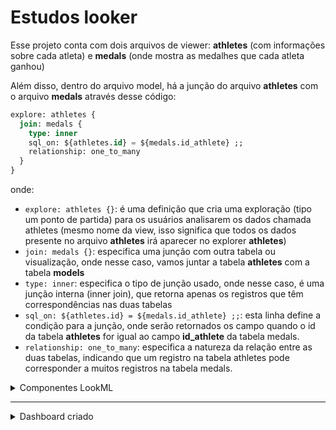# Estudos looker
Esse projeto conta com dois arquivos de viewer: **athletes** (com informações sobre cada atleta) e **medals** (onde mostra as medalhes que cada atleta ganhou)

Além disso, dentro do arquivo model, há a junção do arquivo **athletes** com o arquivo **medals** através desse código:
```sql
explore: athletes {
  join: medals {
    type: inner
    sql_on: ${athletes.id} = ${medals.id_athlete} ;;
    relationship: one_to_many
  }
}
```
onde:
- `explore: athletes {}`: é uma definição que cria uma exploração (tipo um ponto de partida) para os usuários analisarem os dados chamada athletes (mesmo nome da view, isso significa que todos os dados presente no arquivo **athletes** irá aparecer no explorer **athletes**)
- `join: medals {}`: especifica uma junção com outra tabela ou visualização, onde nesse caso, vamos juntar a tabela **athletes** com a tabela **models**
- `type: inner`: especifica o tipo de junção usado, onde nesse caso, é uma junção interna (inner join), que retorna apenas os registros que têm correspondências nas duas tabelas
- `sql_on: ${athletes.id} = ${medals.id_athlete} ;;`: esta linha define a condição para a junção, onde serão retornados os campo quando o id da tabela **athletes** for igual ao campo **id_athlete** da tabela medals.
- `relationship: one_to_many`: especifica a natureza da relação entre as duas tabelas, indicando que um registro na tabela athletes pode corresponder a muitos registros na tabela medals.

<details>
  <summary>Componentes LookML</summary>

<details>
  <summary>Mudanças simples</summary>

### Configuração no arquivo medals.view
1. Dentro do arquivo **medals.view**, foi criado um componente `set` para realizar um drill_fields dentro da medida count, como no código abaixo:
    ```sql
    measure: count {
        type: count
        drill_fields: [show_details*]
    }
    set: show_details {
        fields: [
        athlete_name,
        country,
        medal_type,
        discipline,
        athletes.height,
        athletes.age
        ]
    }
    ```
    a. Isso permite especifica um conjunto de campos para detalhamento. Quando um usuário clicar para detalhar a medida count na interface do Looker, ele verá os campos definidos no conjunto show_details.

2. Dentro do arquivo **medals.view**, foi criando dois componentes: uma dimensão escondida do tipo `yesno` que retorna como verdadeiro (Yes) quandos os países forem igual ao "United States of America"; e uma medida do tipo `count` que conta as medalhas ganhas por atletas dos Estados Unidos aplicando um filtro para considerar apenas registros onde o país é "United States of America". E por fim permite detalhamento para ver mais informações sobre os atletas e suas medalhas.
    ```sql
    dimension: medal_usa_yesno{
        type: yesno
        hidden: yes
        sql: ${country} = "United States of America" ;;
    }

    measure: total_usa_medal {
        type: count
        label: "United States medals"
        --sql: ${medal_type} ;; o tipo `count` nao usa `sql`
        filters: [medal_usa_yesno: "Yes"]
        drill_fields: [athlete_name,country,medal_type,discipline]
    }
    ```
3. Dentro do arquivo **medals.view**, há a medida `count` para contar a quantidade de medalhas adquiridas, porém, houve atleta que ganhou mais de uma medalha. Para conseguirmos definir a quantidade de atletas que venceram e ganharam medalhas, vamos escrever o seguinte bloco de código:
    ```sql
    measure: count_winners {
        type: count_distinct
        sql: ${id_athlete} ;;
    }
    ```
4. [DELETADO]Dentro do arquivo **medals**, tinha sido criado uma medida que mostra a diferença entre o total de atletas e o total de atletas que ganharam medalhas. Pórem, como o tipo de junção no arquivo **model** está definido como `inner`, criar essa medida dentro do arquivo medels não irá funcionar como o esperado, pois o valor retornado será 0, tendo em vista que a quantidade de atletas totais será igual a quantidade de atletas que ganharam as medalhas, para esse bloco de código funcionar, é necessário definir o tipo da junção como `left_outer`. Porém, como essa medida não é tão relevante, foi deletada e o tipo de junção no arquivo **model** continua como `inner` entre os arquivos **athletes.view** e **medals.view**
    ```sql
    measure: athletes_that_win {
        type: number
        sql:COUNT(DISTINCT athletes.id) - COUNT(DISTINCT id_athlete );;
    }
    ```
5. Dentro do arquivo **medals**, foi criado um componente que conta a quantidade de medalhas que cada país ganhou, e foi implantado em uma medida diferente para que o drill_fields fosse diferente. Nesse caso, vamos poder detalhar a quantidade ganha de cada tipo de medalha por país
    ```sql
    measure: count_country_frequency {
        type: number
        sql: COUNT(${country}) ;;
        drill_fields: [medal_type, count]
    }
    ```

### Configuração no arquivo athletes.view

1. Dentro do arquivo **athletes.view**, foi criado um `set` semelhante ao criado no arquivo **medals**, só que nesse caso, irá realizar um drill_fields em todos os atletas, e não somente ao atletas que ganharam uma medalha.
    ```sql
    measure: count {
        type: count
        drill_fields: [show_details*]
    }

    set: show_details {
        fields: [
        name,
        country,
        medals.medal_type,
        discipline,
        athletes.height,
        athletes.age
        ]
    }
    ```

2. Dentro do arquivo **athletes.view**, foi criado uma dimensão do tipo `tier` que serve para categorizar algo. Nesse caso, foi usado para categorizar as idades de todos os participantes
    ```sql
    dimension: age_tier {
        type: tier
        tiers: [18, 25, 35, 45, 55, 65] --Define os limites dos intervalos (tiers)
        style: integer
        sql: ${age} ;;
    }
    ```

3. Dentro do arquivo **athletes.view**, foi criado uma dimensão do tipo number, que retorna a idade dos participantes (no código, é usado a data atual para fazer a diferença de idade, e não a data de quando os jogos foram realizados - 2021). Apesar de já ter uma coluna no banco de dados que mostra a idade dos jogadores, esse componente foi utilizado para praticar o trecho `DATE_DIFF(CURRENT_DATE, ${birth_date}, YEAR)`
    ```sql
    dimension: age_diff {
        type: number
        sql: DATE_DIFF(CURRENT_DATE, ${birth_date},YEAR) ;;
    }
    ```

4. Dentro do arquivo **athletes.view**, foi criado uma medida para calcular a media de idade dos atletas
    ```sql
    measure: avg_age {
        type: average
        sql: ${age} ;;
        value_format: "##.##"
    }
    ```

</details>

<details>
  <summary>Tabelas derivadas</summary>

As tabelas derivadas permitem criar novas tabelas que não existem fisicamente no banco de dados, mas são tratadas como tabelas normais dentro do Looker. Essas são úteis para realizar cálculos e análises complexas a partir de dados já existentes.

Neste contexto específico, as tabelas derivadas foram utilizadas para realizar os seguintes cálculos estatísticos:
- **Coeficiente de Correlação:** Calcula a relação linear entre as idades dos jogadores e a quantidade de medalhas conquistadas.
- **Desvio Padrão:** Mede a dispersão das idades dos jogadores em relação à média.
- **Covariância:** Avalia a tendência de mudança conjunta entre as idades dos jogadores e a quantidade de medalhas conquistadas.

Esta tabela derivada foi criada no SQL Runner utilizando a seguinte sintaxe SQL:
```sql
SELECT
  athletes.id,
  athletes.age,
  COUNT(medals.medal_type) AS medal_count
FROM `lookerstudylab.olympic_looker_dataset.athletes` AS athletes
INNER JOIN `lookerstudylab.olympic_looker_dataset.medals` AS medals
ON athletes.id = medals.id_athlete
GROUP BY athletes.id, athletes.age ;;
```

Após a criação inicial, foram feitas modificações no arquivo LookML conforme descrito abaixo:
- A medida **count** foi removida.
- A dimensão **id** foi configurada com os parâmetros `hidden: yes`, para não ser exibida no Explorer, e `primary_key: yes`, estabelecendo-a como a chave primária utilizada para junção no modelo.
- As dimensões **age** e **medal_count** também foram configuradas com `hidden: yes`, para não aparecerem no Explorer.
- Foram criadas as seguintes medidas: **standard_deviation**, **correlation_age_medal** e **covariance**.

```sql
view: calculations_age_medals {
  derived_table: {
    sql: SELECT
        athletes.id,
        athletes.age,
        COUNT(medals.medal_type) AS medal_count
      FROM `lookerstudylab.olympic_looker_dataset.athletes` AS athletes
      INNER JOIN `lookerstudylab.olympic_looker_dataset.medals` AS medals
      ON athletes.id = medals.id_athlete
      GROUP BY athletes.id, athletes.age ;;
  }

  dimension: id {
    hidden: yes
    primary_key: yes
    type: number
    sql: ${TABLE}.id ;;
  }

  dimension: age {
    hidden: yes
    type: number
    sql: ${TABLE}.age ;;
  }

  dimension: medal_count {
    hidden: yes
    type: number
    sql: ${TABLE}.medal_count ;;
  }

  measure: standard_deviation {
    type: number
    sql: STDDEV_SAMP(${age}) ;;
    value_format: "#.##"
  }

  measure: correlation_age_medal {
    type: number
    sql: CORR(${medal_count}, ${age}) ;;
    value_format: "#.##"
  }

  measure: covariance {
    type: number
    sql: COVAR_SAMP(${medal_count}, ${age}) ;;
    value_format: "#.##"
  }
}

```

Nesse caso, os valores serão:
- **Coeficiente de Correlação:** -0.12 (Indica que à medida que a idade dos atletas aumenta, há uma tendência ligeira de que a quantidade de medalhas ganhas diminua. A relação é muito fraca e negativa)
- **Desvio Padrão:** 5.18 (Suponha que a média das idades dos atletas seja, por exemplo, 25 anos. Com um desvio padrão de 5.18, a maioria das idades dos atletas estará entre 25 - 5.18 (19.82) e 25 + 5.18 (30.18) anos. Isso indica uma variabilidade moderada na idade dos atletas.)
- **Covariância:** -0.41 (Indica que à medida que a idade dos atletas aumenta, a quantidade de medalhas tende a diminuir. A relação é negativa, mas a magnitude da covariância depende das unidades das variáveis)

### Persistindo os dados
As tabelas derivadas persistentes - PDTs - são gravadas e armazenadas no banco de dados conectado. As etapas para persistir uma tabela derivada são as mesmas, seja uma tabela derivada de SQL ou uma tabela derivada nativa

Primeiro, para persistir as tabelas, a opção de conexão com o banco de dados para persistir as tabelas derivadas precisa estar habilitada e configurada corretamente

Segundo, vamos utilizar uma dessas opções para persistir a tabela:
- `datagroup_trigger`: utiliza grupos de dados ou políticas de cache configurado no modelo para persistir os dados de tabelas derivadas
- `sql_trigger_value`: Uma uma instrução SELECT pré-escrita que retorna um valor, como o calor máximo de uma coluna de ID de usuário.
- `persist_for`: é usado para definir por quanto tempo a tabela derivada precisa ser armazenada após a execução da consulta antes de ser marcada como expirada
```
Nesse caso, usamos o persist_for com o valor de '24 hours'
```

</details>

<details>
  <summary>Extends</summary>

Os Extends permitem modularizar (dividir em partes pequenas chamadas de módulos, cada qual com uma função específica) o código criando cópias de objetos LookML que podem ser integrados a outros objetos LookML e modificados independentemente do objeto LookML original

### Extends na view
- Primeiro, vamos criar um arquivo view chamado **details_olympic.view**
- Dentro desse arquivo view, valor colocar o parâmetro `extension: required`, que significa que esta visualização não pode ser unida a outras visualizações e, portanto, não estará visível para os usuários.
- Vamos copiar as dimensões **country** e **discipline** para esse arquivo
```sql
view: details_olympic {
  extension: required

  dimension: country {
    type: string
    map_layer_name: countries
    sql: ${TABLE}.country ;;
  }

  dimension: discipline {
    type: string
    sql: ${TABLE}.discipline ;;
  }
}
```
Agora, para usarmos o extends, vamos aplicar a seguinte configuração nos arquivos **medals.view** e **athletes.view**
- Primeiro, vamos adcionar o parâmetro `include: details_olympic.view` no início do código
- Depois, vamos extender a view do arquivo **details_olympic.view** com o parâmetro `include: details_olympic.view`.
- Por fim, vamos deletar as dimensões **country** e **discipline** dos arquivos **medals.view** e **athletes.view**
- O código vai ficar mais ou menos assim:
```sql
include: details_olympic.view
view: medals {
  extends: [details_olympic]
  sql_table_name: `olympic_looker_dataset.medals` ;;
  ...
}
```

### Extends com Explorer
Para evitar reescrever as mesmas junções repetidamente, você pode fazer um Explore “base” que já os une e então estendê-lo para criar Explores adicionais que precisam juntar-se em mais visualizações.

Criei um outro explore com um nome qualquer, onde a view_name será a view **Athletes.view** e extendi as **joins** do explorer **athletes**. Nesse caso, o Explorer **athletes_extends** será igual ao Explorer **Athletes**
```sql
explore: athletes_extends {
  view_name: athletes
  extends: [athletes]
}
```

</details>

<details>
  <summary>Filtros no explore</summary>

Caso eu aplique algum filtro no explore, todos os looks criados nesse explorer configurado dentro do dash serão alterados. Então, será utilizado o novo explorer que foi extendido da explorer base (athletes)
- `sql_always_where e sql_always_having`: permitem adcionar filtros a um explore que nao podem ser modificados nem visualizados por usuários corporativos
- `always_filter`: Adciona um filtro ao explorer que pode ser acessado e ter seu valor alterado pelos usuários corporativos, porém os filtros não podem ser removidos
- `conditionally_filter`: Adciona um filtro ao frontend do explore que é acessível aos usuários corporativos. Nesse caso, os usuários podem remover os filtros se colocarem um filtro que foi especificado dentro do parâmetro `unless` no LookML
```sql
explore: athletes_extends {
  view_name: athletes
  sql_always_where: ${athletes.age} >= 18 AND ${athletes.age} <= 60 ;;
  always_filter: {
    filters: [athletes.gender: "Male"]
  }
  conditionally_filter: {
    filters: [medals.country: "United States of America"]
    unless: [medals.discipline, medals.medal_type]
  }
  extends: [athletes]
}
```
</details>

<details>
  <summary>Template Liquid</summary>

Existem 3 categorias de código Liquid:
- **Objetos**: variáveis ou espaços inseridos em tempo de execução reservados essencialmente utilizado para mostrar o conteúdo em uma página.
  - `{{ value }}`
- **Tags**: útil para criar a lógica e o fluxo de controle para os modelos. Eles permitem que você faça decisões condicionais, itere sobre listas de dados, inclua outros templates, atribuir variáveis, entre outros
  - `{% if user.admin %} ... {% endif %}`
- **Filtros**: manipulam a saída de um objeto
  - `{{ user.name | capitalize }}` -> Capitaliza o nome do usuário.

1. No arquivo **athletes.view**, foi usado o template liquid em duas situações: a primeira foi para mostrar uma cor de background como vermelho (idade menor que 18), verde (idade entre 18 e 60) e azul (idade maior que 60); a segunda foi para pesquisar na Internet o nome dos atletas. Foi utilizado somente **Objetos e Tags** nesses códigos
```sql
dimension: age {
  type: number
  sql: ${TABLE}.age ;;
  html:
    {% if value < 18 %}
      <p style="font-size:0.8rem; padding: 2px 0 2px 0; color:white; background-color:#CD6155; text-align:center;">{{value}}</p>
    {% elsif value >=18 and value <60 %}
      <p style="font-size:0.8rem; padding: 2px 0 2px 0; color:white; background-color:#1D8348; text-align:center;">{{value}}</p>
    {% else %}
      <p style="font-size:0.8rem; padding: 2px 0 2px 0; color:white; background-color:#0C7BDC; text-align:center;">{{value}}</p>
    {% endif %}
  ;;
}

dimension: name {
  type: string
  sql: ${TABLE}.name ;;
  link: {
    label: "Google"
    url: "https://www.google.com/search?q={{ name }}"
    icon_url: "https://www.google.com/images/branding/product/ico/googleg_lodp.ico"
  }
}
```

2. No arquivo **deteils_olympic.view**, foi utilizado o template Liquid na dimensão "country" para permitir a pesquisa dos nomes dos países na internet. Além disso, foi aplicado a categoria filter do template Liquid para extrair as duas primeiras letras do nome do país e convertê-las para minúsculas. Isso facilita a busca pelo ícone da bandeira correspondente, que é exibido no explore.

```sql
dimension: country {
  type: string
  map_layer_name: countries
  sql: ${TABLE}.country ;;
  link: {
    label: "Google"
    url: "https://www.google.com/search?q={{ value }}"
    icon_url: "https://flagcdn.com/w320/{{ value | downcase | slice:0,2 }}.png"
  }
}
```

3. No arquivo **medals.view**, foi utilizado o template Liquid para exibir informações do atleta, incluindo o nome, o modelo utilizado pela dimensão, o link e a idade proveniente de outro arquivo
```sql
dimension: data_athletes {
  type: string
  sql: ${athlete_name} ;;
  html:
    <ul>
      <li>Nome: {{ value }}</li>
      <li>Model: {{ _model._name }}</li>
      <li>Link: {{ link }}</li>
      <li>Rendered Value: {{ rendered_value }}</li>
      <li>Age: {{ athletes.age._value }}</li>
    </ul>
    ;;
}
```


</details>

<details>
  <summary>Parameter liquid</summary>

### Filtrar a quantidade de medalhas por mês
Só há registro de dois meses de jogos dentro do dataset, e meu objetivo era filtrar os dados com base no valor do Parameter Liquid selecionado. Além disso, criei um card mostrando o mês que foi selecionado
```sql
parameter: month_select{
    type: unquoted
    allowed_value: {
      label: "First month (July)"
      value: "7"
    }
    allowed_value: {
      label: "Last month (August)"
      value: "8"
    }
  }

  dimension: medals_by_month_select {
    type: string
    sql:
      CASE
        WHEN
          CAST(SUBSTR(${medal_month},6,2) AS INT) = {% parameter month_select %}
        THEN medal_type
      END ;;
  }

  dimension: title_dynamic_month {
    sql: ${medals_by_month_select} ;;
    html:
      <a href="#drillmenu" target="_self">
        {% if month_select._parameter_value == '7' %}
        Month of July
        {% elsif month_select._parameter_value == '8' %}
        Month of August
        {% endif %}
      </a>
    ;;
    drill_fields: [show_details*]
  }
```

</details>

</details>

---

<details>
  <summary>Dashboard criado</summary>

### Primeiro Look
O primeiro look criado é um look que mostra a diferença do total de medalhas ganhas entre homens e mulheres com base no tipo da medalha. Esse look foi criado da seguinte forma:
- Primeiro, selecionei a dimensão **Medal Type** na viwer **Medals**
- Depois, selecionei a dimensão **Gender** como um _pivot_ na viwer **Athletes**
- Por fim, selecionei a medida **Count** da viwer **Medals**

### Segundo Look
O segundo look criado é um look que mostra a quantidade de atletas totais que competiram com base no intervalo de idade deles. Foi utilizado um gráfico de área nesse look. Esse look foi criado da seguinte forma
- Primeiro, selecionei a dimensão **Age tier** na viwer **Athletes**
- Por fim, selecionei a medida **Count** da viwer **Athletes**

### Terceiro Look
O terceiro look criado é um gráfico que exibe a quantidade de medalhas ganhas por cada atleta. Este gráfico de linha mostra a diferença de idade entre os atletas e os tipos de medalhas que eles ganharam. Esse look foi criado da seguinte forma:
- Primeiro, selecionei a dimensão **Age** na viwer **Athletes**
- Depois, selecionei a dimensão **Medal Type** como um _pivot_ na viwer **Medals**
- Por fim, selecionei a medida **Count** da viwer **Medals**

### Quarto Look
O quarto look criado é um gráfico de valor único que mostra a quantidade de medalhas conquistadas na olimpíada. Esse gráfico foi feito para mostrar que, se o tipo de junção no arquivo **model** estivesse como `left_outer`, agora, quando eu clicasse no valor do gráfico para o detalhamento através do `drill_fields`, haveria dados nulos. Porém, com o tipo de junção `inner`, não há dados nulos

### Quinto Look
O quinto look é do tipo google Maps, e mostra a quantidade de medalhas que cada país ganhou, separados pelos tipos de medalha. Esse look foi criado da seguinte forma:
- Primeiro, selecionei a dimensão **Country** na viwer **Medals**
- Por fim, selecionei a medida **Count Country Frequency** na viwer **Medals**

### Sexto Look
O sexto look é do tipo Pizza (pie), e mostra a porcentagem de cada tipo de medalha conquistada.
- Depois, selecionei a dimensão **Medal Type** na viwer **Medals**
- Por fim, selecionei a medida **Count** da viwer **Medals**

[OBERSEVAÇÃO]: Eu poderia ter criado esse look como uma tabela dentro do drill_fields do Quarto Look (visualização única), porém foi feito dessa forma para poder testar o gráfico de pizza

### Setimo Look
O setimo look foi criado usando duas medidas: o desvio padrão das idades e a média das idades. O intuito dessa tabela é demostrar a variabilidade relativa da idade dos atletas em relação à média. Esse look foi criado da seguinte forma:
- Primeiro, selecionei a medida **Standard Deviation** na view **Calculations Age Medals**
- Depois, selecionei a medida **Avg Age** na view **Athletes**
- Depois, de clicar em Run, selecionei o Look "Single Value"
- Por fim, cliquei em "Edit -> Comparison -> Show -> Calculate Progress (With Porcentage)"

</details>
